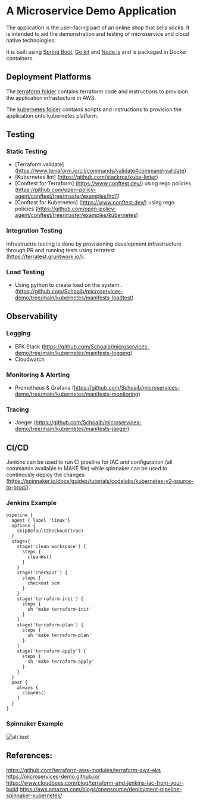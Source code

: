 # A Microservice Demo Application

The application is the user-facing part of an online shop that sells socks. It is intended to aid the demonstration and testing of microservice and cloud native technologies.

It is built using [Spring Boot](http://projects.spring.io/spring-boot/), [Go kit](http://gokit.io) and [Node.js](https://nodejs.org/) and is packaged in Docker containers.

## Deployment Platforms

The [terraform folder](./terraform/) contains terraform code and instructions to provision the application infrastucture in AWS.

The [kubernetes folder](./kubernetes/) contains scripts and instructions to provision the application onto kubernetes platform.

## Testing

### Static Testing
- [Terraform validate] (https://www.terraform.io/cli/commands/validate#command-validate)
- [Kubernetes lint] (https://github.com/stackrox/kube-linter)
- [Conftest for Terraform] (https://www.conftest.dev/) using rego policies (https://github.com/open-policy-agent/conftest/tree/master/examples/hcl1)
- [Conftest for Kubernetes] (https://www.conftest.dev/) using rego policies (https://github.com/open-policy-agent/conftest/tree/master/examples/kubernetes)

### Integration Testing
Infrastructre testing is done by provisioning development infrastructure through PR and running tests using terratest (https://terratest.gruntwork.io/).

### Load Testing
- Using python to create load on the system .(https://github.com/Schoaib/microservices-demo/tree/main/kubernetes/manifests-loadtest)

## Observability

### Logging
- EFK Stack (https://github.com/Schoaib/microservices-demo/tree/main/kubernetes/manifests-logging)
- Cloudwatch
### Monitoring & Alerting
- Prometheus & Grafana (https://github.com/Schoaib/microservices-demo/tree/main/kubernetes/manifests-monitoring)
### Tracing 
- Jaeger (https://github.com/Schoaib/microservices-demo/tree/main/kubernetes/manifests-jaeger)

## CI/CD
Jenkins can be used to run CI pipeline for IAC and configuration (all commands available in MAKE file) while spinnaker can be used to continously deploy the changes (https://spinnaker.io/docs/guides/tutorials/codelabs/kubernetes-v2-source-to-prod/).

### Jenkins Example
```
pipeline {
  agent { label 'linux'}
  options {
    skipDefaultCheckout(true)
  }
  stages{
    stage('clean workspace') {
      steps {
        cleanWs()
      }
    }
    stage('checkout') {
      steps {
        checkout scm
      }
    }
    stage('terraform-init') {
      steps {
        sh 'make terraform-init'
      }
    }
    stage('terraform-plan') {
      steps {
        sh 'make terraform-plan'
      }
    }
    stage('terraform-apply') {
      steps {
        sh 'make terraform-apply'
      }
    }
  }
  post {
    always {
      cleanWs()
    }
  }
}
```

### Spinnaker Example
![alt text](https://d2908q01vomqb2.cloudfront.net/ca3512f4dfa95a03169c5a670a4c91a19b3077b4/2019/07/02/prabhat-spinnaker-8.7.1-pipeline.png)


## References:
https://github.com/terraform-aws-modules/terraform-aws-eks
https://microservices-demo.github.io/
https://www.cloudbees.com/blog/terraform-and-jenkins-iac-from-your-build
https://aws.amazon.com/blogs/opensource/deployment-pipeline-spinnaker-kubernetes/

